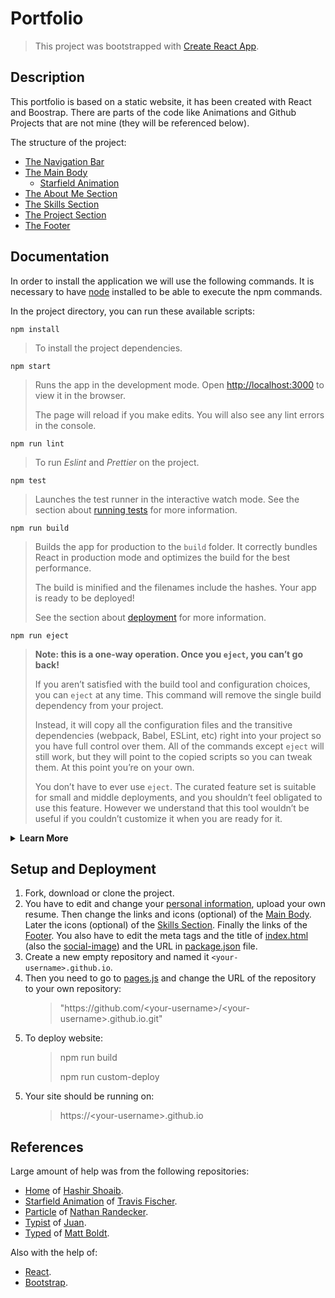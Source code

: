 # Portfolio

> This project was bootstrapped with [Create React App](https://github.com/facebook/create-react-app).

## Description

This portfolio is based on a static website, it has been created with React and Boostrap. There are parts of the code like Animations and Github Projects that are not mine (they will be referenced below).

The structure of the project:

- [The Navigation Bar](src/components/Navbar.jsx)
- [The Main Body](src/components/MainBody.jsx)
    - [Starfield Animation](src/starfield/index.js)
- [The About Me Section](src/components/AboutMe.jsx)
- [The Skills Section](src/components/Skills.jsx)
- [The Project Section](src/components/Project.jsx)
- [The Footer](src/components/Footer.jsx)

## Documentation

In order to install the application we will use the following commands. It is necessary to have [node](https://nodejs.org/en/) installed to be able to execute the npm commands.

In the project directory, you can run these available scripts:

    npm install

> To install the project dependencies.

    npm start

<blockquote>
    <p>
    Runs the app in the development mode.
    Open <a href="http://localhost:3000">http://localhost:3000</a> to view it in the browser.
    </p>
    <p>
    The page will reload if you make edits.
    You will also see any lint errors in the console.
    </p>
</blockquote>

    npm run lint

> To run _Eslint_ and _Prettier_ on the project.

    npm test

<blockquote>
    <p>
    Launches the test runner in the interactive watch mode.
    See the section about <a href="https://facebook.github.io/create-react-app/docs/running-tests">running tests</a> for more information.
    </p>
</blockquote>

    npm run build

<blockquote>
    <p>Builds the app for production to the <code>build</code> folder.
    It correctly bundles React in production mode and optimizes the build for the best performance.</p>
    <p>The build is minified and the filenames include the hashes.
    Your app is ready to be deployed!</p>
    <p>See the section about <a href="https://facebook.github.io/create-react-app/docs/deployment">deployment</a> for more information.</p>
</blockquote>

    npm run eject

<blockquote>
    <p><strong>Note: this is a one-way operation. Once you <code>eject</code>, you can’t go back!</strong></p>
    <p>If you aren’t satisfied with the build tool and configuration choices, you can <code>eject</code> at any time. This command will remove the single build dependency from your project.</p>
    <p>Instead, it will copy all the configuration files and the transitive dependencies (webpack, Babel, ESLint, etc) right into your project so you have full control over them. All of the commands except <code>eject</code> will still work, but they will point to the copied scripts so you can tweak them. At this point you’re on your own.</p>
    <p>You don’t have to ever use <code>eject</code>. The curated feature set is suitable for small and middle deployments, and you shouldn’t feel obligated to use this feature. However we understand that this tool wouldn’t be useful if you couldn’t customize it when you are ready for it.</p>
</blockquote>

<p>
    <details><summary><b>Learn More</b></summary>
        <dl>
            <dd> <blockquote>
            <p>You can learn more in the <a href="https://facebook.github.io/create-react-app/docs/getting-started">Create React App documentation</a>.</p>
            <p>To learn React, check out the <a href="https://reactjs.org/">React documentation</a>.</p>
            <h3 id="code-splitting">Code Splitting</h3>
            <p>This section has moved here: <a href="https://facebook.github.io/create-react-app/docs/code-splitting">https://facebook.github.io/create-react-app/docs/code-splitting</a></p>
            <h3 id="analyzing-the-bundle-size">Analyzing the Bundle Size</h3>
            <p>This section has moved here: <a href="https://facebook.github.io/create-react-app/docs/analyzing-the-bundle-size">https://facebook.github.io/create-react-app/docs/analyzing-the-bundle-size</a></p>
            <h3 id="making-a-progressive-web-app">Making a Progressive Web App</h3>
            <p>This section has moved here: <a href="https://facebook.github.io/create-react-app/docs/making-a-progressive-web-app">https://facebook.github.io/create-react-app/docs/making-a-progressive-web-app</a></p>
            <h3 id="advanced-configuration">Advanced Configuration</h3>
            <p>This section has moved here: <a href="https://facebook.github.io/create-react-app/docs/advanced-configuration">https://facebook.github.io/create-react-app/docs/advanced-configuration</a></p>
            <h3 id="deployment">Deployment</h3>
            <p>This section has moved here: <a href="https://facebook.github.io/create-react-app/docs/deployment">https://facebook.github.io/create-react-app/docs/deployment</a></p>
            <h3 id="-npm-run-build-fails-to-minify"><code>npm run build</code> fails to minify</h3>
            <p>This section has moved here: <a href="https://facebook.github.io/create-react-app/docs/troubleshooting#npm-run-build-fails-to-minify">https://facebook.github.io/create-react-app/docs/troubleshooting#npm-run-build-fails-to-minify</a></p>
            </blockquote> </dd>
        </dl>
    </details>
</p>

## Setup and Deployment

1. Fork, download or clone the project.
2. You have to edit and change your [personal information](src/personal-info), upload your own resume. Then change the links and icons (optional) of the [Main Body](src/components/MainBody.jsx). Later the icons (optional) of the [Skills Section](src/components/Skills.jsx). Finally the links of the [Footer](src/components/Footer.jsx). You also have to edit the meta tags and the title of [index.html](public/index.html) (also the [social-image](public/social-image.png)) and the URL in [package.json](./package.json) file.
3. Create a new empty repository and named it `<your-username>.github.io`.
4. Then you need to go to [pages.js](/pages.js) and change the URL of the repository to your own repository:

<dl>
    <dd> <blockquote>
    <p>"https://github.com/&lt;your-username>/&lt;your-username>.github.io.git"</p>
    </blockquote> </dd>
</dl>

5. To deploy website:

<dl>
    <dd> <blockquote>
    <p>
    npm run build
    </p>
    <p>
    npm run custom-deploy
    </p>
    </blockquote> </dd>
</dl>

5. Your site should be running on:

<dl>
    <dd> <blockquote>
    <p>https://&lt;your-username&gt;.github.io</p>
    </blockquote> </dd>
</dl>

## References

Large amount of help was from the following repositories: 

- [Home](https://github.com/hashirshoaeb/home) of [Hashir Shoaib](https://github.com/hashirshoaeb).
- [Starfield Animation](https://github.com/hashirshoaeb) of [Travis Fischer](https://github.com/transitive-bullshit).
- [Particle](https://github.com/nrandecker/particle) of [Nathan Randecker](https://github.com/nrandecker).
- [Typist](https://github.com/jstejada/react-typist) of [Juan](https://github.com/jstejada).
- [Typed](https://github.com/mattboldt/typed.js) of [Matt Boldt](https://github.com/mattboldt).

Also with the help of:
- [React](https://reactjs.org/).
- [Bootstrap](https://getbootstrap.com/).